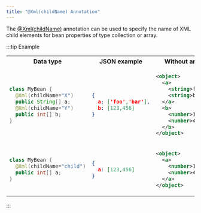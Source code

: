 ```yaml
---
title: "@Xml(childName) Annotation"
---
```


The [@Xml(childName)]({{API_DOCS}}/org/apache/juneau/xml/annotation/Xml.html#childName()) annotation can be used to
specify the name of XML child elements for bean properties of type collection or array.

:::tip Example

<table class="code-table">
<tr>
<th>Data type</th>
<th>JSON example</th>
<th>Without annotation</th>
<th>With annotation</th>
</tr>
<tr>
<td>

```java
class MyBean {
  @Xml(childName="X")
  public String[] a;
  @Xml(childName="Y")
  public int[] b;
}
```

</td>
<td>

```json
{
  a: ['foo','bar'],
  b: [123,456]
}
```

</td>
<td>

```xml
<object>
  <a>
    <string>foo</string>
    <string>bar</string>
  </a>
  <b>
    <number>123</number>
    <number>456</number>
  </b>
</object>
```

</td>
<td>

```xml
<object>
  <a>
    <X>foo</X>
    <X>bar</X>
  </a>
  <b>
    <Y>123</Y>
    <Y>456</Y>
  </b>
</object>
```

</td>
</tr>
<tr>
<td>

```java
class MyBean {
  @Xml(childName="child")
  public int[] a;
}
```

</td>
<td>

```json
{
  a: [123,456]
}
```

</td>
<td>

```xml
<object>
  <a>
    <number>123</number>
    <number>456</number>
  </a>
</object>
```

</td>
<td>

```xml
<object>
  <a>
    <child>123</child>
    <child>456</child>
  </a>
</object>
```

</td>
</tr>
</table>

:::